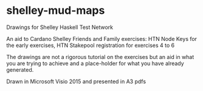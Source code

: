 # shelley-mud-maps
Drawings for Shelley Haskell Test Network

An aid to Cardano Shelley Friends and Family exercises:
  HTN Node Keys for the early exercises, 
  HTN Stakepool registration for exercises 4 to 6 
 
 The drawings are not a rigorous tutorial on the exercises but an aid in what you are trying to achieve and a place-holder for what you have already generated. 
 
 
 Drawn in Microsoft Visio 2015 and presented in A3 pdfs
